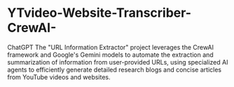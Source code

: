 # YTvideo-Website-Transcriber-CrewAI-
ChatGPT The "URL Information Extractor" project leverages the CrewAI framework and Google's Gemini models to automate the extraction and summarization of information from user-provided URLs, using specialized AI agents to efficiently generate detailed research blogs and concise articles from YouTube videos and websites.
